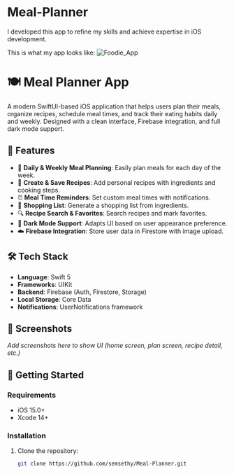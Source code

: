 # Meal-Planner
I developed this app to refine my skills and achieve expertise in iOS development.

This is what my app looks like:
![Foodie_App](https://github.com/user-attachments/assets/67e4ff09-c19b-4bcb-a896-4c54cc6e9f0f)

# 🍽️ Meal Planner App

A modern SwiftUI-based iOS application that helps users plan their meals, organize recipes, schedule meal times, and track their eating habits daily and weekly. Designed with a clean interface, Firebase integration, and full dark mode support.

## 📱 Features

- 📅 **Daily & Weekly Meal Planning**: Easily plan meals for each day of the week.
- 🍲 **Create & Save Recipes**: Add personal recipes with ingredients and cooking steps.
- ⏰ **Meal Time Reminders**: Set custom meal times with notifications.
- 🛒 **Shopping List**: Generate a shopping list from ingredients.
- 🔍 **Recipe Search & Favorites**: Search recipes and mark favorites.
- 🌙 **Dark Mode Support**: Adapts UI based on user appearance preference.
- ☁️ **Firebase Integration**: Store user data in Firestore with image upload.

## 🛠️ Tech Stack

- **Language**: Swift 5
- **Frameworks**: UIKit
- **Backend**: Firebase (Auth, Firestore, Storage)
- **Local Storage**: Core Data
- **Notifications**: UserNotifications framework

## 📸 Screenshots

_Add screenshots here to show UI (home screen, plan screen, recipe detail, etc.)_


## 🚀 Getting Started

### Requirements

- iOS 15.0+
- Xcode 14+

### Installation

1. Clone the repository:
   ```bash
   git clone https://github.com/semsethy/Meal-Planner.git
```
